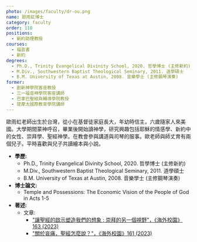 ```yaml
---
photo: /images/faculty/dr-ou.png
name: 歐雨虹博士
category: faculty
order: 110
positions:
  - 新約助理教授
courses:
  - 福音書
  - 新約
degrees:
  - Ph.D., Trinity Evangelical Divinity School, 2020. 哲學博士 (主修新約)
  - M.Div., Southwestern Baptist Theological Seminary, 2011. 道學碩士
  - B.M. University of Texas at Austin, 2008. 音樂學士 (主修鋼琴演奏)
former:
  - 創新神學院客座教授
  - 三一福音神學院客座講師
  - 巴拿巴聖經與輔導學院教授
  - 提摩太國際教育學院講師
---
```


歐雨虹老師出生於台灣，從小在基督徒家庭長大，年幼時信主，六歲隨家人來美國。大學期間蒙神呼召，畢業後開始讀神學，研究興趣包括耶穌的情感學、新約中的女性、崇拜學、聖經神學。在教會參與講道與司琴的服事。歐老師與師丈育有兩個兒子。平時喜歡與兒子共讀繪本與小說。

- **學歷:**
  - Ph.D., Trinity Evangelical Divinity School, 2020. 哲學博士 (主修新約)
  - M.Div., Southwestern Baptist Theological Seminary, 2011. 道學碩士
  - B.M. University of Texas at Austin, 2008. 音樂學士 (主修鋼琴演奏)
- **博士論文:**
  - Temple and Possessions: The Economic Vision of the People of God in Acts 1-5
- **著述:**
  - 文章:
    - ["讓聖經的啟示塑造我們的想象 : 崇拜的另一個視野"，《海外校園》163 (2023)](https://yzd.oc.org/oc163-31/)
    - ["關於哀痛，聖經怎麼說？"，《海外校園》161 (2023)](https://yzd.oc.org/oc161-19/)



